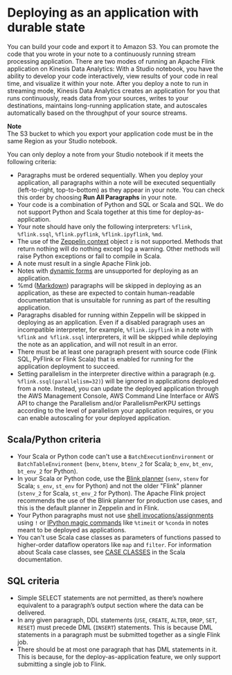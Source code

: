 # Deploying as an application with durable state<a name="how-notebook-durable"></a>

You can build your code and export it to Amazon S3\. You can promote the code that you wrote in your note to a continuously running stream processing application\. There are two modes of running an Apache Flink application on Kinesis Data Analytics: With a Studio notebook, you have the ability to develop your code interactively, view results of your code in real time, and visualize it within your note\. After you deploy a note to run in streaming mode, Kinesis Data Analytics creates an application for you that runs continuously, reads data from your sources, writes to your destinations, maintains long\-running application state, and autoscales automatically based on the throughput of your source streams\. 

**Note**  
The S3 bucket to which you export your application code must be in the same Region as your Studio notebook\.

You can only deploy a note from your Studio notebook if it meets the following criteria:
+ Paragraphs must be ordered sequentially\. When you deploy your application, all paragraphs within a note will be executed sequentially \(left\-to\-right, top\-to\-bottom\) as they appear in your note\. You can check this order by choosing **Run All Paragraphs** in your note\.
+ Your code is a combination of Python and SQL or Scala and SQL\. We do not support Python and Scala together at this time for deploy\-as\-application\.
+ Your note should have only the following interpreters: `%flink`, `%flink.ssql`, `%flink.pyflink`, `%flink.ipyflink`, `%md`\.
+ The use of the [Zeppelin context](https://zeppelin.apache.org/docs/0.9.0/usage/other_features/zeppelin_context.html) object `z` is not supported\. Methods that return nothing will do nothing except log a warning\. Other methods will raise Python exceptions or fail to compile in Scala\.
+ A note must result in a single Apache Flink job\. 
+ Notes with [dynamic forms](https://zeppelin.apache.org/docs/0.9.0/usage/dynamic_form/intro.html) are unsupported for deploying as an application\.
+ %md \([Markdown](https://zeppelin.apache.org/docs/0.9.0/interpreter/markdown.html)\) paragraphs will be skipped in deploying as an application, as these are expected to contain human\-readable documentation that is unsuitable for running as part of the resulting application\.
+ Paragraphs disabled for running within Zeppelin will be skipped in deploying as an application\. Even if a disabled paragraph uses an incompatible interpreter, for example, `%flink.ipyflink` in a note with `%flink` `and %flink.ssql` interpreters, it will be skipped while deploying the note as an application, and will not result in an error\.
+ There must be at least one paragraph present with source code \(Flink SQL, PyFlink or Flink Scala\) that is enabled for running for the application deployment to succeed\.
+ Setting parallelism in the interpreter directive within a paragraph \(e\.g\. `%flink.ssql(parallelism=32)`\) will be ignored in applications deployed from a note\. Instead, you can update the deployed application through the AWS Management Console, AWS Command Line Interface or AWS API to change the Parallelism and/or ParallelismPerKPU settings according to the level of parallelism your application requires, or you can enable autoscaling for your deployed application\.

## Scala/Python criteria<a name="how-notebook-durable-scala"></a>
+ Your Scala or Python code can't use a `BatchExecutionEnvironment` or `BatchTableEnvironment` \(`benv`, `btenv`, `btenv_2` for Scala; `b_env`, `bt_env`, `bt_env_2` for Python\)\.
+ In your Scala or Python code, use the [Blink planner](https://ci.apache.org/projects/flink/flink-docs-release-1.11/dev/table/#dependency-structure) \(`senv`, `stenv` for Scala; `s_env`, `st_env` for Python\) and not the older "Flink" planner \(`stenv_2` for Scala, `st_env_2` for Python\)\. The Apache Flink project recommends the use of the Blink planner for production use cases, and this is the default planner in Zeppelin and in Flink\.
+ Your Python paragraphs must not use [shell invocations/assignments](https://ipython.readthedocs.io/en/stable/interactive/python-ipython-diff.html#shell-assignment) using `!` or [IPython magic commands](https://ipython.readthedocs.io/en/stable/interactive/magics.html) like `%timeit` or `%conda` in notes meant to be deployed as applications\.
+ You can't use Scala case classes as parameters of functions passed to higher\-order dataflow operators like `map` and `filter`\. For information about Scala case classes, see [CASE CLASSES](https://docs.scala-lang.org/overviews/scala-book/case-classes.html) in the Scala documentation\.

## SQL criteria<a name="how-notebook-durable-sql"></a>
+ Simple SELECT statements are not permitted, as there’s nowhere equivalent to a paragraph’s output section where the data can be delivered\.
+ In any given paragraph, DDL statements \(`USE`, `CREATE`, `ALTER`, `DROP`, `SET`, `RESET`\) must precede DML \(`INSERT`\) statements\. This is because DML statements in a paragraph must be submitted together as a single Flink job\.
+ There should be at most one paragraph that has DML statements in it\. This is because, for the deploy\-as\-application feature, we only support submitting a single job to Flink\.